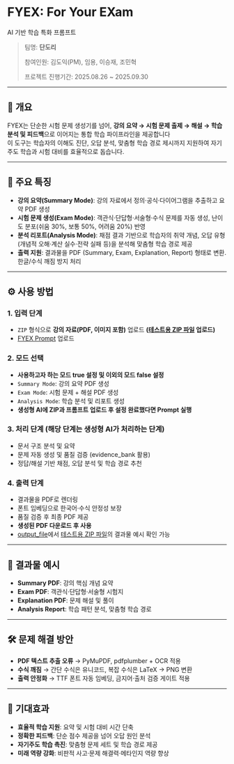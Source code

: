 # FYEX: For Your EXam  
AI 기반 학습 특화 프롬프트
> 팀명: **단도리**
>
> 참여인원: 김도익(PM), 임용, 이승재, 조민혁
>
> 프로젝트 진행기간: 2025.08.26 ~ 2025.09.30 
---

## 📌 개요
FYEX는 단순한 시험 문제 생성기를 넘어, **강의 요약 → 시험 문제 출제 → 해설 → 학습 분석 및 피드백**으로 이어지는 통합 학습 파이프라인을 제공합니다  
이 도구는 학습자의 이해도 진단, 오답 분석, 맞춤형 학습 경로 제시까지 지원하여 자기주도 학습과 시험 대비를 효율적으로 돕습니다.

---

## 🚀 주요 특징
- **강의 요약(Summary Mode)**: 강의 자료에서 정의·공식·다이어그램을 추출하고 요약 PDF 생성  
- **시험 문제 생성(Exam Mode)**: 객관식·단답형·서술형·수식 문제를 자동 생성, 난이도 분포(쉬움 30%, 보통 50%, 어려움 20%) 반영  
- **분석 리포트(Analysis Mode)**: 채점 결과 기반으로 학습자의 취약 개념, 오답 유형(개념적 오해·계산 실수·전략 실패 등)을 분석해 맞춤형 학습 경로 제공  
- **출력 지원**: 결과물을 PDF (Summary, Exam, Explanation, Report) 형태로 변환. 한글/수식 깨짐 방지 처리  

---

## ⚙️ 사용 방법

### 1. 입력 단계
- `ZIP` 형식으로 **강의 자료(PDF, 이미지 포함)** 업로드 **([테스트용 ZIP 파일](https://github.com/Mindol7/FYEX-For-Your-EXam/tree/main/test_file) 업로드)**  
- [FYEX Prompt](https://github.com/Mindol7/FYEX-For-Your-EXam/blob/main/FYEX%20prompt.txt) 업로드

### 2. 모드 선택
- **사용하고자 하는 모드 true 설정 및 이외의 모드 false 설정**  
- `Summary Mode`: 강의 요약 PDF 생성  
- `Exam Mode`: 시험 문제 + 해설 PDF 생성  
- `Analysis Mode`: 학습 분석 및 리포트 생성
- **생성형 AI에 ZIP과 프롬프트 업로드 후 설정 완료했다면 Prompt 실행**

### 3. 처리 단계 (해당 단계는 생성형 AI가 처리하는 단계)
- 문서 구조 분석 및 요약  
- 문제 자동 생성 및 품질 검증 (evidence_bank 활용)  
- 정답/해설 기반 채점, 오답 분석 및 학습 경로 추천  

### 4. 출력 단계
- 결과물을 PDF로 렌더링  
- 폰트 임베딩으로 한국어·수식 안정성 보장  
- 품질 검증 후 최종 PDF 제공  
- **생성된 PDF 다운로드 후 사용**
- [output_file](TBD)에서 [테스트용 ZIP 파일](https://github.com/Mindol7/FYEX-For-Your-EXam/tree/main/test_file)의 결과물 예시 확인 가능  

---

## 📂 결과물 예시
- **Summary PDF**: 강의 핵심 개념 요약  
- **Exam PDF**: 객관식·단답형·서술형 시험지  
- **Explanation PDF**: 문제 해설 및 풀이  
- **Analysis Report**: 학습 패턴 분석, 맞춤형 학습 경로  

---

## 🛠️ 문제 해결 방안
- **PDF 텍스트 추출 오류** → PyMuPDF, pdfplumber + OCR 적용  
- **수식 깨짐** → 간단 수식은 유니코드, 복잡 수식은 LaTeX → PNG 변환  
- **출력 안정화** → TTF 폰트 자동 임베딩, 금지어·출처 검증 게이트 적용  

---

## 🎯 기대효과
- **효율적 학습 지원**: 요약 및 시험 대비 시간 단축  
- **정확한 피드백**: 단순 점수 제공을 넘어 오답 원인 분석  
- **자기주도 학습 촉진**: 맞춤형 문제 세트 및 학습 경로 제공  
- **미래 역량 강화**: 비판적 사고·문제 해결력·메타인지 역량 향상  
